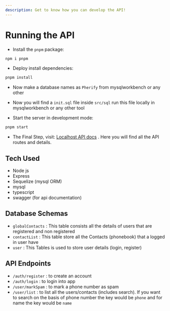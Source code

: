 ```yaml
---
description: Get to know how you can develop the API!
---
```


# Running the API


* Install the `pnpm` package:

```bash
npm i pnpm
```

* Deploy install dependencies:

```bash
pnpm install
```
* Now make a database names as `Pherify` from mysqlworkbench or any other

* Now you will find a `init.sql` file inside `src/sql` run this file locally in mysqlworkbench or any other tool

* Start the server in development mode:

```bash
pnpm start
```
* The Final Step, visit: <a href="http://localhost:5050/api/api-docs">Localhost API docs</a> . Here you will find all the API routes and details.

## Tech Used

* Node js
* Express
* Sequelize (mysql ORM)
* mysql
* typescript
* swagger (for api documentation)

## Database Schemas
* `globalContacts` : This table consists all the details of users that are registered and non registered
* `contactList` : This table store all the Contacts (phonebook) that a logged in user have
* `user` : This Tables is used to store user details (login, register)

## API Endpoints
* `/auth/register` : to create an account
* `/auth/login` : to login into app
* `/user/markSpam` : to mark a phone number as spam
* `/user/list` : to list all the users/contacts (includes search). If you want to search on the basis of phone number the key would be `phone` and for name the key would be `name`